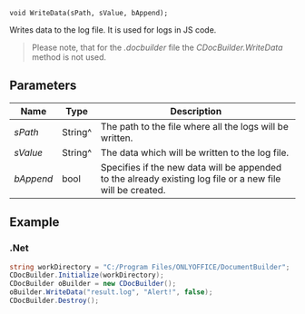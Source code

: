 `void WriteData(sPath, sValue, bAppend);`

Writes data to the log file. It is used for logs in JS code.

> Please note, that for the *.docbuilder* file the *CDocBuilder.WriteData* method is not used.

## Parameters

| Name      | Type    | Description                                                                                                |
| --------- | ------- | ---------------------------------------------------------------------------------------------------------- |
| *sPath*   | String^ | The path to the file where all the logs will be written.                                                   |
| *sValue*  | String^ | The data which will be written to the log file.                                                            |
| *bAppend* | bool    | Specifies if the new data will be appended to the already existing log file or a new file will be created. |

## Example

### .Net

```cs
string workDirectory = "C:/Program Files/ONLYOFFICE/DocumentBuilder";
CDocBuilder.Initialize(workDirectory);
CDocBuilder oBuilder = new CDocBuilder();
oBuilder.WriteData("result.log", "Alert!", false);
CDocBuilder.Destroy();
```
